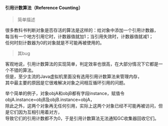 #### 引用计数算法（Reference Counting）

> 简单描述

很多教科书判断对象是否存活的算法是这样的：给对象中添加一个引用计数器，  
每当有一个地方引用它时，计数器值就加1；当引用失效时，计数器值就减1；  
任何时刻计数器为0的对象就是不可能再被使用的。  

> 其bug

客观地说，引用计数算法的实现简单，判定效率也很高，在大部分情况下它都是一个不错的算法。  
但是，至少主流的Java虚拟机里面没有选用引用计数算法来管理内存，  
其中最主要的原因是它很难解决对象之间相互循环引用的问题。  

举个简单的例子，对象objA和objB都有字段instance，赋值令objA.instance=objB及objB.instance=objA，  
除此之外，这两个对象再无任何引用，实际上这两个对象已经不可能再被访问，但是它们因为互相引用着对方，  
导致它们的引用计数都不为0，于是引用计数算法无法通知GC收集器回收它们。  







